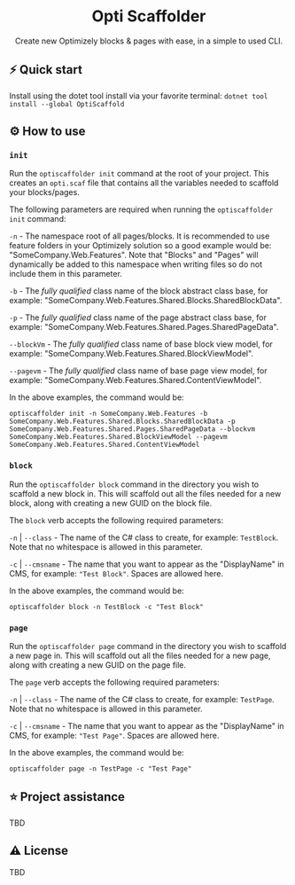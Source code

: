 ﻿<h1 align="center">
  Opti Scaffolder
</h1>
<p align="center">Create new Optimizely blocks & pages with ease, in a simple to used CLI.</p>

## ⚡️ Quick start

Install using the dotet tool install via your favorite terminal: `dotnet tool install --global OptiScaffold`


## ⚙️ How to use

### `init`

Run the `optiscaffolder init` command at the root of your project. This creates an `opti.scaf` file that contains all the variables needed to scaffold your blocks/pages.

The following parameters are required when running the `optiscaffolder init` command:

`-n` - The namespace root of all pages/blocks. It is recommended to use feature folders in your Optimizely solution so a good example would be: "SomeCompany.Web.Features". Note that "Blocks" and "Pages" will dynamically be added to this namespace when writing files so do not include them in this parameter.

`-b` - The _fully qualified_ class name of the block abstract class base, for example: "SomeCompany.Web.Features.Shared.Blocks.SharedBlockData". 

`-p` - The _fully qualified_ class name of the page abstract class base, for example: "SomeCompany.Web.Features.Shared.Pages.SharedPageData". 

`--blockVm` - The _fully qualified_ class name of base block view model, for example: "SomeCompany.Web.Features.Shared.BlockViewModel". 

`--pagevm` - The _fully qualified_ class name of base page view model, for example: "SomeCompany.Web.Features.Shared.ContentViewModel". 

In the above examples, the command would be:
```shell
optiscaffolder init -n SomeCompany.Web.Features -b SomeCompany.Web.Features.Shared.Blocks.SharedBlockData -p SomeCompany.Web.Features.Shared.Pages.SharedPageData --blockvm SomeCompany.Web.Features.Shared.BlockViewModel --pagevm SomeCompany.Web.Features.Shared.ContentViewModel
```

### `block`

Run the `optiscaffolder block` command in the directory you wish to scaffold a new block in. This will scaffold out all the files needed for a new block, along with creating a new GUID on the block file.

The `block` verb accepts the following required parameters:

`-n` | `--class` - The name of the C# class to create, for example: `TestBlock`. Note that no whitespace is allowed in this parameter. 

`-c` | `--cmsname` - The name that you want to appear as the "DisplayName" in CMS, for example: `"Test Block"`. Spaces are allowed here.

In the above examples, the command would be:
```shell
optiscaffolder block -n TestBlock -c "Test Block"
```

### `page`

Run the `optiscaffolder page` command in the directory you wish to scaffold a new page in. This will scaffold out all the files needed for a new page, along with creating a new GUID on the page file.

The `page` verb accepts the following required parameters:

`-n` | `--class` - The name of the C# class to create, for example: `TestPage`. Note that no whitespace is allowed in this parameter. 

`-c` | `--cmsname` - The name that you want to appear as the "DisplayName" in CMS, for example: `"Test Page"`. Spaces are allowed here.

In the above examples, the command would be:
```shell
optiscaffolder page -n TestPage -c "Test Page"
```

## ⭐️ Project assistance

TBD

## ⚠️ License

TBD
